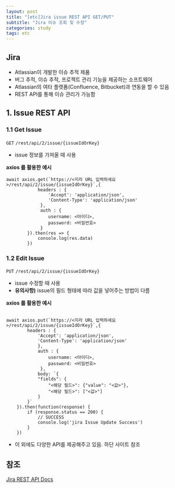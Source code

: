 ```yaml
---
layout: post
title: "[etc]Jira issue REST API GET/PUT"
subtitle: "Jira 이슈 조회 및 수정"
categories: study
tags: etc
---
```



## Jira
- Atlassian이 개발한 이슈 추적 제품
- 버그 추적, 이슈 추적, 프로젝트 관리 기능을 제공하는 소프트웨어
- Atlassian의 여타 플랫폼(Confluence, Bitbucket)과 연동을 할 수 있음
- REST API를 통해 이슈 관리가 가능함

## 1. Issue REST API
### 1.1 Get Issue
`GET` `/rest/api/2/issue/{issueIdOrKey}`

-  issue 정보를 가져올 때 사용


**axios 를 활용한 예시**
```
await axios.get(`https://<지라 URL 입력하세요>/rest/api/2/issue/{issueIdOrKey}`,{
			headers : {
				'Accept': 'application/json',
				'Content-Type': 'application/json'
			 },
			 auth : {
				username: <아이디>, 
				password: <비밀번호>			 
			 }
		}).then(res => {
			console.log(res.data)
		})
```

### 1.2 Edit Issue
`PUT` `/rest/api/2/issue/{issueIdOrKey}`

 - issue 수정할 때 사용
 - **유의사항)**  issue의 필드 형태에 따라 값을 넣어주는 방법이 다름
 
**axios 를 활용한 예시**
```

await axios.put(`https://<지라 URL 입력하세요>/rest/api/2/issue/{issueIdOrKey}`,{
		headers : {
			'Accept': 'application/json',
			'Content-Type': 'application/json'
			},
			auth : {
				username: <아이디>, 
				password: <비밀번호>			 
			 },
			body: `{
			"fields": {
				"<해당 필드>": {"value": "<값>"},
				"<해당 필드>": ["<값>"]
			}
		}`
	}).then(function(response) {
        if (response.status == 200) {
            // SUCCESS
            console.log('jira Issue Update Success')
        }
    })
```

- 이 외에도 다양한 API를 제공해주고 있음. 하단 사이트 참조

## 참조

[Jira REST API Docs](https://docs.atlassian.com/software/jira/docs/api/REST/8.4.2/)
